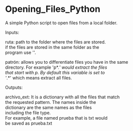 # Opening_Files_Python
A simple Python script to open files from a local folder.

Inputs:
        
   ruta: path to the folder where the files are stored.  
         if the files are stored in the same folder as the  
         program use ''.
              
   patrón: allows you to differentiate files you have in the same  
           directory. For example 'p*.*' would extract the files  
           that start with p. By default this variable is set to  
           '*.*' which means extract all files.
            
 Outputs: 
        
   archivo_ext: It is a dictionary with all the files that match  
                the requested pattern. The names inside the  
                dictionary are the same names as the files  
                including the file type.  
                For example, a file named prueba that is txt would  
                be saved as prueba.txt

